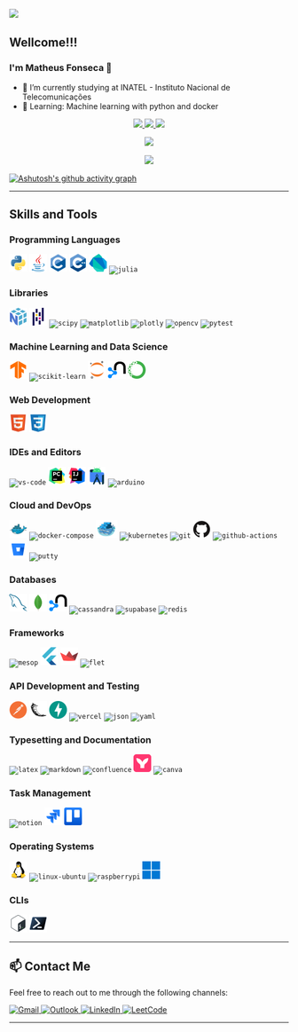 <link rel="stylesheet" type="text/css" href="dracula.css">

![](https://komarev.com/ghpvc/?username=matheusAFONSECA&color=006bed)

## Wellcome!!!
### I'm Matheus Fonseca 👋

- 🔭 I’m currently studying at INATEL - Instituto Nacional de Telecomunicações
- 🌱 Learning: Machine learning with python and docker

<div align="center">
  <a href="https://github.com/matheusAFONSECA">
  <img height="180em" src="https://github-readme-stats-sigma-five.vercel.app/api?username=matheusAFONSECA&show_icons=true&theme=dracula&include_all_commits=true"/>
  <img height="180em" src="https://github-readme-stats.vercel.app/api/top-langs/?username=matheusAFONSECA&layout=compact&theme=dracula&count_private=true"/>
   <img height="180em" src="[https://github-readme-stats.vercel.app/api/top-langs/?username=matheusAFONSECA&layout=compact&theme=dracula&count_private=true](https://github-readme-streak-stats.herokuapp.com/?user=matheusAFONSECA&theme=dracula&hide_border=false)"/>
    
   ![](https://github-readme-streak-stats.herokuapp.com/?user=matheusAFONSECA&theme=dracula&hide_border=false)<br/>
    
</div>

<p align="center">
  <img src="https://github-profile-trophy.vercel.app/?username=matheusAFONSECA&theme=dracula&row=2&no-bg=true&column=3&margin-w=15&margin-h=15&count_private=true" />
</p>

[![Ashutosh's github activity graph](https://github-readme-activity-graph.vercel.app/graph?username=matheusAFONSECA&theme=dracula)](https://github.com/ashutosh00710/github-readme-activity-graph)

---

## Skills and Tools

### Programming Languages
<code><img height="32" src="https://raw.githubusercontent.com/devicons/devicon/master/icons/python/python-original.svg" alt="python"/></code>
<code><img height="32" src="https://raw.githubusercontent.com/devicons/devicon/master/icons/java/java-original.svg" alt="java"/></code>
<code><img height="32" src="https://raw.githubusercontent.com/devicons/devicon/master/icons/c/c-original.svg" alt="c"/></code>
<code><img height="32" src="https://raw.githubusercontent.com/devicons/devicon/master/icons/cplusplus/cplusplus-original.svg" alt="cpp"/></code>
<code><img height="32" src="https://raw.githubusercontent.com/devicons/devicon/master/icons/dart/dart-original.svg" alt="dart"/></code>
<code><img height="32" src="https://cdn.jsdelivr.net/gh/devicons/devicon@latest/icons/julia/julia-original-wordmark.svg" alt="julia"/></code>

### Libraries
<code><img height="32" src="https://raw.githubusercontent.com/devicons/devicon/master/icons/numpy/numpy-original.svg" alt="numpy"/></code>
<code><img height="32" src="https://raw.githubusercontent.com/devicons/devicon/master/icons/pandas/pandas-original.svg" alt="pandas"/></code>
<code><img height="32" src="https://scipy.org/images/logo.svg" alt="scipy"/></code>
<code><img height="32" src="https://upload.wikimedia.org/wikipedia/commons/8/84/Matplotlib_icon.svg" alt="matplotlib"/></code>
<code><img height="32" src="https://cdn.jsdelivr.net/gh/devicons/devicon@latest/icons/plotly/plotly-original.svg" alt="plotly"/></code>
<code><img height="32" src="https://raw.githubusercontent.com/opencv/opencv/master/doc/opencv-logo.png" alt="opencv"/></code>
<code><img height="32" src="https://cdn.jsdelivr.net/gh/devicons/devicon@latest/icons/pytest/pytest-original.svg" alt="pytest"/></code>

### Machine Learning and Data Science
<code><img height="32" src="https://raw.githubusercontent.com/devicons/devicon/master/icons/tensorflow/tensorflow-original.svg" alt="tensorflow"/></code>
<code><img height="32" src="https://cdn.jsdelivr.net/gh/devicons/devicon@latest/icons/scikitlearn/scikitlearn-original.svg" alt="scikit-learn"/></code>
<code><img height="32" src="https://raw.githubusercontent.com/devicons/devicon/master/icons/jupyter/jupyter-original.svg" alt="jupyter"/></code>
<code><img height="32" src="https://raw.githubusercontent.com/devicons/devicon/master/icons/neo4j/neo4j-original.svg" alt="neo4j"/></code>
<code><img height="32" src="https://raw.githubusercontent.com/devicons/devicon/master/icons/anaconda/anaconda-original.svg" alt="anaconda"/></code>

### Web Development
<code><img height="32" src="https://raw.githubusercontent.com/devicons/devicon/master/icons/html5/html5-original.svg" alt="html"/></code>
<code><img height="32" src="https://raw.githubusercontent.com/devicons/devicon/master/icons/css3/css3-original.svg" alt="css"/></code>

### IDEs and Editors
<code><img height="32" src="https://cdn.jsdelivr.net/gh/devicons/devicon@latest/icons/vscode/vscode-original.svg" alt="vs-code"/></code>
<code><img height="32" src="https://raw.githubusercontent.com/devicons/devicon/master/icons/pycharm/pycharm-original.svg" alt="pycharm"/></code>
<code><img height="32" src="https://raw.githubusercontent.com/devicons/devicon/master/icons/intellij/intellij-original.svg" alt="intellij"/></code>
<code><img height="32" src="https://raw.githubusercontent.com/devicons/devicon/master/icons/androidstudio/androidstudio-original.svg" alt="android-studio"/></code>
<code><img height="32" src="https://cdn.jsdelivr.net/gh/devicons/devicon@latest/icons/arduino/arduino-original.svg" alt="arduino"/></code>

### Cloud and DevOps
<code><img height="32" src="https://raw.githubusercontent.com/devicons/devicon/master/icons/docker/docker-original.svg" alt="docker"/></code>
<code><img height="32" src="https://openwhisk.apache.org/images/deployments/logo-docker-compose-notext.png" alt="docker-compose"/></code>
<code><img height="32" src="https://raw.githubusercontent.com/docker-library/docs/471fa6e4cb58062ccbf91afc111980f9c7004981/swarm/logo.png" alt="docker-swarm"/></code>
<code><img height="32" src="https://cdn.jsdelivr.net/gh/devicons/devicon@latest/icons/kubernetes/kubernetes-original.svg" alt="kubernetes"/></code>
<code><img height="32" src="https://cdn.jsdelivr.net/gh/devicons/devicon@latest/icons/git/git-original.svg" alt="git"/></code>
<code><img height="32" src="https://raw.githubusercontent.com/devicons/devicon/master/icons/github/github-original.svg" alt="github"/></code>
<code><img height="32" src="https://cdn.jsdelivr.net/gh/devicons/devicon@latest/icons/githubactions/githubactions-original.svg" alt="github-actions"/></code>
<code><img height="32" src="https://raw.githubusercontent.com/devicons/devicon/master/icons/bitbucket/bitbucket-original.svg" alt="bitbucket"/></code>
<code><img height="32" src="https://cdn.jsdelivr.net/gh/devicons/devicon@latest/icons/putty/putty-original.svg" alt="putty"/></code>

### Databases
<code><img height="32" src="https://raw.githubusercontent.com/devicons/devicon/master/icons/mysql/mysql-original.svg" alt="mysql"/></code>
<code><img height="32" src="https://raw.githubusercontent.com/devicons/devicon/master/icons/mongodb/mongodb-original.svg" alt="mongodb"/></code>
<code><img height="32" src="https://raw.githubusercontent.com/devicons/devicon/master/icons/neo4j/neo4j-original.svg" alt="neo4j"/></code>
<code><img height="32" src="https://cdn.jsdelivr.net/gh/devicons/devicon@latest/icons/cassandra/cassandra-original.svg" alt="cassandra"/></code>
<code><img height="32" src="https://cdn.jsdelivr.net/gh/devicons/devicon@latest/icons/supabase/supabase-original.svg" alt="supabase"/></code>
<code><img height="32" src="https://cdn.jsdelivr.net/gh/devicons/devicon@latest/icons/redis/redis-original-wordmark.svg" alt="redis"/></code>

### Frameworks
<code><img height="32" src="https://google.github.io/mesop/assets/logo.png" alt="mesop"/></code>
<code><img height="32" src="https://raw.githubusercontent.com/devicons/devicon/master/icons/flutter/flutter-original.svg" alt="flutter"/></code>
<code><img height="32" src="https://raw.githubusercontent.com/devicons/devicon/master/icons/streamlit/streamlit-original.svg" alt="streamlit"/></code>
<code><img height="32" src="https://flet.dev/img/logo.svg" alt="flet"/></code>

### API Development and Testing
<code><img height="32" src="https://raw.githubusercontent.com/devicons/devicon/master/icons/postman/postman-original.svg" alt="postman"/></code>
<code><img height="32" src="https://github.com/devicons/devicon/blob/master/icons/flask/flask-original.svg" alt="flask"/></code>
<code><img height="32" src="https://github.com/devicons/devicon/blob/master/icons/fastapi/fastapi-original.svg" alt="fastapi"/></code>
<code><img height="32" src="https://cdn.jsdelivr.net/gh/devicons/devicon@latest/icons/vercel/vercel-original.svg" alt="vercel"/></code>
<code><img height="32" src="https://cdn.jsdelivr.net/gh/devicons/devicon@latest/icons/json/json-original.svg" alt="json"/></code>
<code><img height="32" src="https://cdn.jsdelivr.net/gh/devicons/devicon@latest/icons/yaml/yaml-original.svg" alt="yaml"/></code>

### Typesetting and Documentation
<code><img height="32" src="https://upload.wikimedia.org/wikipedia/commons/9/92/LaTeX_logo.svg" alt="latex"/></code>
<code><img height="32" src="https://cdn.jsdelivr.net/gh/devicons/devicon@latest/icons/markdown/markdown-original.svg" alt="markdown"/></code>
<code><img height="32" src="https://cdn.jsdelivr.net/gh/devicons/devicon@latest/icons/confluence/confluence-original.svg" alt="confluence"/></code>
<code><img height="32" src="https://raw.githubusercontent.com/mermaid-js/mermaid/develop/docs/public/favicon.svg" alt="mermaid"/></code>
<code><img height="32" src="https://cdn.jsdelivr.net/gh/devicons/devicon@latest/icons/canva/canva-original.svg" alt="canva"/></code>

### Task Management
<code><img height="32" src="https://upload.wikimedia.org/wikipedia/commons/4/45/Notion_app_logo.png" alt="notion"/></code>
<code><img height="32" src="https://raw.githubusercontent.com/devicons/devicon/master/icons/jira/jira-original.svg" alt="jira"/></code>
<code><img height="32" src="https://github.com/devicons/devicon/blob/master/icons/trello/trello-original.svg" alt="trello"/></code>

### Operating Systems
<code><img height="32" src="https://github.com/devicons/devicon/blob/master/icons/linux/linux-original.svg" alt="linux"/></code>
<code><img height="32" src="https://cdn.jsdelivr.net/gh/devicons/devicon@latest/icons/ubuntu/ubuntu-original.svg" alt="linux-ubuntu"/></code>
<code><img height="32" src="https://cdn.jsdelivr.net/gh/devicons/devicon@latest/icons/raspberrypi/raspberrypi-original.svg" alt="raspberrypi"/></code>
<code><img height="32" src="https://github.com/devicons/devicon/blob/master/icons/windows11/windows11-original.svg" alt="windows"/></code>

### CLIs

<code><img height="32" src="https://github.com/devicons/devicon/blob/master/icons/bash/bash-original.svg" alt="bash"/></code>
<code><img height="32" src="https://github.com/devicons/devicon/blob/master/icons/powershell/powershell-original.svg" alt="powershell"/></code>

---

## 📫 Contact Me

Feel free to reach out to me through the following channels:

<div> 
  <a href="mailto:matheusfonsecaafonso@gmail.com" target="_blank">
    <img src="https://img.shields.io/badge/Gmail-D14836?style=for-the-badge&logo=gmail&logoColor=white" alt="Gmail">
  </a>
  <a href="mailto:henrique.matheus@gec.inatel.br" target="_blank">
    <img src="https://img.shields.io/badge/Outlook-0078D4?style=for-the-badge&logo=microsoft-outlook&logoColor=white" alt="Outlook">
  </a>
  <a href="https://www.linkedin.com/in/matheus-fonseca-afonso/" target="_blank">
    <img src="https://img.shields.io/badge/-LinkedIn-%230077B5?style=for-the-badge&logo=linkedin&logoColor=white" alt="LinkedIn">
  </a>
  <a href="https://leetcode.com/u/matheusafonseca/" target="_blank">
    <img src="https://img.shields.io/badge/LeetCode-FFA116?style=for-the-badge&logo=leetcode&logoColor=white" alt="LeetCode">
  </a>
</div>

---

